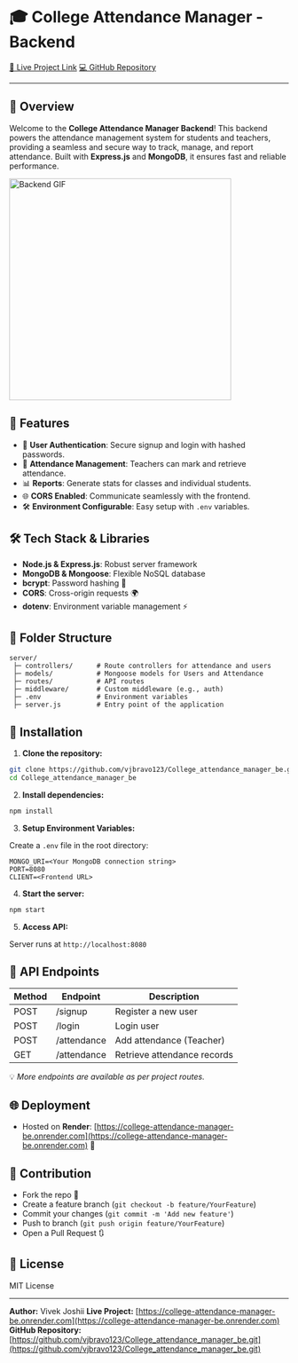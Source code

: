 # 🎓 College Attendance Manager - Backend

[🚀 Live Project Link](https://college-attendance-manager-be.onrender.com)
[💻 GitHub Repository](https://github.com/vjbravo123/College_attendance_manager_be.git)

---

## 🌟 Overview

Welcome to the **College Attendance Manager Backend**! This backend powers the attendance management system for students and teachers, providing a seamless and secure way to track, manage, and report attendance. Built with **Express.js** and **MongoDB**, it ensures fast and reliable performance.

<img src="https://imgs.search.brave.com/qN2qxl2fjKzCUOTIjOSsxbKwoDk3FoenCXx4b1scNrk/rs:fit:860:0:0:0/g:ce/aHR0cHM6Ly90NC5m/dGNkbi5uZXQvanBn/LzE1LzAxLzg4Lzkx/LzM2MF9GXzE1MDE4/ODkxNDNfenFKSlJB/ZXpHQU5HMDM1ZlQ3/WWlTUTluZW9rWU8y/aEMuanBn" alt="Backend GIF" width="400" />

## 🎯 Features

* 🔐 **User Authentication**: Secure signup and login with hashed passwords.
* 📝 **Attendance Management**: Teachers can mark and retrieve attendance.
* 📊 **Reports**: Generate stats for classes and individual students.
* 🌐 **CORS Enabled**: Communicate seamlessly with the frontend.
* 🛠️ **Environment Configurable**: Easy setup with `.env` variables.

## 🛠️ Tech Stack & Libraries

* **Node.js & Express.js**: Robust server framework
* **MongoDB & Mongoose**: Flexible NoSQL database
* **bcrypt**: Password hashing 🔑
* **CORS**: Cross-origin requests 🌍
* **dotenv**: Environment variable management ⚡

## 📂 Folder Structure

```
server/
 ├─ controllers/      # Route controllers for attendance and users
 ├─ models/           # Mongoose models for Users and Attendance
 ├─ routes/           # API routes
 ├─ middleware/       # Custom middleware (e.g., auth)
 ├─ .env              # Environment variables
 ├─ server.js         # Entry point of the application
```

## 🚀 Installation

1. **Clone the repository:**

```bash
git clone https://github.com/vjbravo123/College_attendance_manager_be.git
cd College_attendance_manager_be
```

2. **Install dependencies:**

```bash
npm install
```

3. **Setup Environment Variables:**

Create a `.env` file in the root directory:

```
MONGO_URI=<Your MongoDB connection string>
PORT=8080
CLIENT=<Frontend URL>
```

4. **Start the server:**

```bash
npm start
```

5. **Access API:**

Server runs at `http://localhost:8080`

## 🔗 API Endpoints

| Method | Endpoint    | Description                 |
| ------ | ----------- | --------------------------- |
| POST   | /signup     | Register a new user         |
| POST   | /login      | Login user                  |
| POST   | /attendance | Add attendance (Teacher)    |
| GET    | /attendance | Retrieve attendance records |

💡 *More endpoints are available as per project routes.*

## 🌐 Deployment

* Hosted on **Render**: [https://college-attendance-manager-be.onrender.com](https://college-attendance-manager-be.onrender.com) 🌟

## 🤝 Contribution

* Fork the repo 🍴
* Create a feature branch (`git checkout -b feature/YourFeature`)
* Commit your changes (`git commit -m 'Add new feature'`)
* Push to branch (`git push origin feature/YourFeature`)
* Open a Pull Request 🔃

## 📄 License

MIT License

---

**Author:** Vivek Joshii
**Live Project:** [https://college-attendance-manager-be.onrender.com](https://college-attendance-manager-be.onrender.com)
**GitHub Repository:** [https://github.com/vjbravo123/College_attendance_manager_be.git](https://github.com/vjbravo123/College_attendance_manager_be.git)
